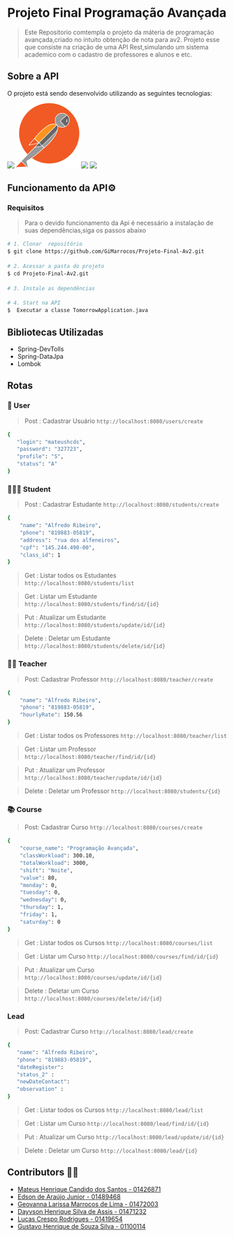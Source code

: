 # Projeto Final Programação Avançada

> Este Repositorio comtempla o projeto da máteria de programação avançada,criado no intuito obtenção de nota para av2.
Projeto esse que consiste na criação de uma API Rest,simulando um sistema academico com o cadastro de professores e alunos e etc.


## Sobre a API

O projeto está sendo desenvolvido utilizando as seguintes tecnologias:

<p>
  <img src="https://cdn.jsdelivr.net/gh/devicons/devicon/icons/spring/spring-original-wordmark.svg" height="160px" />
  <img src="https://github.com/EdsoonJr/EdsoonJr/blob/main/postman.svg" height="150px"/>
  <img src="https://cdn.jsdelivr.net/gh/devicons/devicon/icons/mysql/mysql-original-wordmark.svg" height="160px" />
  <img src="https://cdn.jsdelivr.net/gh/devicons/devicon/icons/postgresql/postgresql-original-wordmark.svg" height="160px" />
          
</p>


## Funcionamento da API⚙️

### Requisitos 

> Para o devido funcionamento da Api é necessário a instalação de suas dependências,siga os passos abaixo

```bash
# 1. Clonar  repositório
$ git clone https://github.com/GiMarrocos/Projeto-Final-Av2.git

# 2. Acessar a pasta do projeto
$ cd Projeto-Final-Av2.git

# 3. Instale as dependências

# 4. Start na API
$  Executar a classe TomorrowApplication.java

```

## Bibliotecas Utilizadas
+ Spring-DevTolls
+ Spring-DataJpa
+ Lombok


## Rotas

### 👤 User

> Post : Cadastrar Usuário `http://localhost:8080/users/create`

```bash
{
   "login": "mateushcds",
   "password": "327723",
   "profile": "S",
   "status": "A"
}

```

### 🧑🏽‍🎓 Student

> Post : Cadastrar Estudante `http://localhost:8080/students/create`

```bash
{
    "name": "Alfredo Ribeiro",
    "phone": "819883-05819",
    "address": "rua dos alfeneiros",
    "cpf": "145.244.490-00",
    "class_id": 1
}

```

> Get : Listar todos os Estudantes `http://localhost:8080/students/list`

> Get : Listar  um Estudante `http://localhost:8080/students/find/id/{id}`

> Put : Atualizar  um Estudante `http://localhost:8080/students/update/id/{id}`

> Delete : Deletar  um Estudante `http://localhost:8080/students/delete/id/{id}`


### 👨‍🏫 Teacher

>Post: Cadastrar Professor `http://localhost:8080/teacher/create`

```bash
{
    "name": "Alfredo Ribeiro",
    "phone": "819883-05819",
    "hourlyRate": 150.56
}

```

> Get : Listar todos os Professores `http://localhost:8080/teacher/list`

> Get : Listar  um Professor `http://localhost:8080/teacher/find/id/{id}`

> Put : Atualizar  um Professor `http://localhost:8080/teacher/update/id/{id}`

> Delete : Deletar  um Professor `http://localhost:8080/students/{id}`

### 📚 Course

>Post: Cadastrar Curso `http://localhost:8080/courses/create`

```bash
{
    "course_name": "Programação Avançada",
    "classWorkload": 300.10,
    "totalWorkload": 3000,
    "shift": "Noite",
    "value": 80,
    "monday": 0,
    "tuesday": 0,
    "wednesday": 0,
    "thursday": 1,
    "friday": 1,
    "saturday": 0
}

```

> Get : Listar todos os Cursos `http://localhost:8080/courses/list`

> Get : Listar  um Curso `http://localhost:8080/courses/find/id/{id}`

> Put : Atualizar  um Curso `http://localhost:8080/courses/update/id/{id}`

> Delete : Deletar  um Curso `http://localhost:8080/courses/delete/id/{id}`

### Lead

> Post: Cadastrar Curso `http://localhost:8080/lead/create`

```bash
{
   "name": "Alfredo Ribeiro",
   "phone": "819883-05819",
   "dateRegister": 
   "status_2" :
   "newDateContact":
   "observation" :
}
```

> Get : Listar todos os Cursos `http://localhost:8080/lead/list`

> Get : Listar  um Curso `http://localhost:8080/lead/find/id/{id}`

> Put : Atualizar  um Curso `http://localhost:8080/lead/update/id/{id}`

> Delete : Deletar  um Curso `http://localhost:8080/lead/{id}`


## Contributors 🍷🗿


* [Mateus Henrique Candido dos Santos - 01426871](https://github.com/MateusHCandido)
* [Edson de Araújo Junior - 01489468](https://github.com/EdsoonJr)
* [Geovanna Larissa Marrocos de Lima - 01472003](https://github.com/GiMarrocos)
* [Dayvson Henrique Silva de Assis - 01471232](https://github.com/dayvson-henriquee)
* [Lucas Crespo Rodrigues - 01419654]()
* [Gustavo Henrique de Souza Silva - 01100114](https://github.com/ghdss26)




